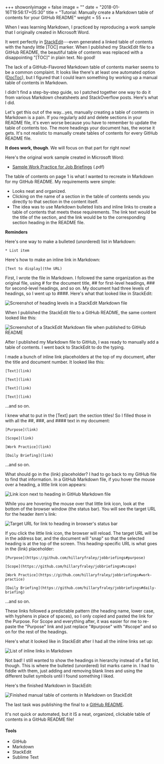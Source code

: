 +++
showonlyimage = false
image = ""
date = "2018-01-16T19:56:17+05:30"
title = "Tutorial: Manually create a Markdown table of contents for your GitHub README"
weight = 55
+++

When I was learning Markdown, I practiced by reproducing a work sample that I originally created in Microsoft Word.

<!--more-->

It went perfectly in [StackEdit](https://stackedit.io)---even generated a linked table of contents with the handy little [TOC] marker. When I published my StackEdit file to a GitHub README, the beautiful table of contents was replaced with a disappointing "[TOC]" in plain text. No good!

The lack of a GitHub-Flavored Markdown table of contents marker seems to be a common complaint. It looks like there's at least one automated option ([DocToc](https://github.com/thlorenz/doctoc)), but I figured that I could learn something by working up a manual table of contents in Markdown.

I didn't find a step-by-step guide, so I patched together one way to do it from various Markdown cheatsheets and StackOverflow posts. Here's what I did.

Let's get this out of the way...yes, manually creating a table of contents in Markdown is a pain. If you regularly add and delete sections in your README file, it's even worse because you have to remember to update the table of contents too. The more headings your document has, the worse it gets. It's not realistic to manually create tables of contents for every GitHub README file.

**It does work, though**. We will focus on that part for right now!

Here's the original work sample created in Microsoft Word:

* [Sample Work Practice for Job Briefings](/samples/JobBriefingsWorkPracticeExample.pdf) (.pdf)

The table of contents on page 1 is what I wanted to recreate in Markdown for my GitHub README. My requirements were simple:

* Looks neat and organized.
* Clicking on the name of a section in the table of contents sends you directly to that section in the content itself.
* The idea was to use Markdown bulleted lists and inline links to create a table of contents that meets these requirements. The link text would be the title of the section, and the link would be to the corresponding section heading in the README file.

**Reminders**

Here's one way to make a bulleted (unordered) list in Markdown:

`* List item`

Here's how to make an inline link in Markdown:

`[Text to display](the URL)`

First, I wrote the file in Markdown. I followed the same organization as the original file, using # for the document title, ## for first-level headings, ### for second-level headings, and so on. My document had three levels of headings, so I went up to ####. Here's what that looked like in StackEdit:

![Screenshot of heading levels in a StackEdit Markdown file][1]

When I published the StackEdit file to a GitHub README, the same content looked like this:

![Screenshot of a StackEdit Markdown file when published to GitHub README][2]

After I published my Markdown file to GitHub, I was ready to manually add a table of contents. I went back to StackEdit to do the typing.

I made a bunch of inline link placeholders at the top of my document, after the title and document number. It looked like this:

```
[Text](link)

[Text](link)

[Text](link)

[Text](link)
```

...and so on.

I knew what to put in the [Text] part: the section titles! So I filled those in with all the ##, ###, and #### text in my document:

```
[Purpose](link)

[Scope](link)

[Work Practice](link)

[Daily Briefing](link)
```

...and so on.

What should go in the (link) placeholder? I had to go back to my GitHub file to find that information. In a GitHub Markdown file, if you hover the mouse over a heading, a little link icon appears:

![Link icon next to heading in GitHub Markdown file][3]

While you are hovering the mouse over that little link icon, look at the bottom of the browser window (the status bar). You will see the target URL for the header item's link:

![Target URL for link to heading in browser's status bar][4]

If you click the little link icon, the browser will reload. The target URL will be in the address bar, and the document will "snap" so that the selected heading is at the top of the screen. This heading-specific URL is what goes in the (link) placeholder:

```
[Purpose](https://github.com/hillaryfraley/jobbriefings#purpose)

[Scope](https://github.com/hillaryfraley/jobbriefings#scope)

[Work Practice](https://github.com/hillaryfraley/jobbriefings#work-practice)

[Daily Briefing](https://github.com/hillaryfraley/jobbriefings#daily-briefing)
```

...and so on.

These links followed a predictable pattern (the heading name, lower case, with hyphens in place of spaces), so I only copied and pasted the link for the Purpose. For Scope and everything after, it was easier for me to re-paste the "Purpose" link and just replace "#purpose" with "#scope" and so on for the rest of the headings.

Here's what it looked like in StackEdit after I had all the inline links set up:

![List of inline links in Markdown][5]

Not bad! I still wanted to show the headings in hierarchy instead of a flat list, though. This is where the bulleted (unordered) list marks came in. I had to fiddle with them, just adding and removing blank lines and using the different bullet symbols until I found something I liked.

Here's the finished Markdown in StackEdit:

![Finished manual table of contents in Markdown on StackEdit][6]

The last task was publishing the final to a [GitHub README](https://github.com/hillaryfraley/jobbriefings).

It's not quick or automated, but it IS a neat, organized, clickable table of contents in a GitHub README file!

#### Tools

* GitHub
* Markdown
* StackEdit
* Sublime Text

[1]: /img/portfolio/MarkdownTOC1.jpg
[2]: /img/portfolio/MarkdownTOC2.jpg
[3]: /img/portfolio/MarkdownTOC3.jpg
[4]: /img/portfolio/MarkdownTOC4.jpg
[5]: /img/portfolio/MarkdownTOC5.jpg
[6]: /img/portfolio/MarkdownTOC6.jpg

